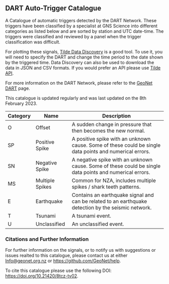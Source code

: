 ## DART Auto-Trigger Catalogue

A Catalogue of automatic triggers detected by the DART Network. These triggers have been classified by a specialist at GNS Science into different categories as listed below and are sorted by station and UTC date-time. The triggers were classified and reviewed by a panel when the trigger classification was difficult. 

For plotting these signals, [Tilde Data Discovery](https://tilde.geonet.org.nz/ui/data-exploration#/) is a good tool. To use it, you will need to specify the DART and change the time period to the date shown by the triggered time. Data Discovery can also be used to download the data in JSON and CSV formats. If you would prefer an API please use [Tilde API](https://tilde.geonet.org.nz/v3/api-docs/).

For more information on the DART Network, please refer to the [GeoNet DART](https://www.geonet.org.nz/tsunami/dart) page.

This catalogue is updated regularly and was last updated on the 8th February 2023. 

| Category | Name | Description |
| -------- | ---- | ----------- |
| O | Offset | A sudden change in pressure that then becomes the new normal. |
| SP | Positive Spike | A positive spike with an unknown cause. Some of these could be single data points and numerical errors. |
| SN | Negative Spike | A negative spike with an unknown cause. Some of these could be single data points and numerical errors. |
| MS | Multiple Spikes | Common for NZA, includes multiple spikes / shark teeth patterns. |
| E | Earthquake | Contains an earthquake signal and can be related to an earthquake detection by the seismic network. |
| T | Tsunami | A tsunami event. |
| U | Unclassified | An unclassified event. | 


### Citations and Further Information

For further information on the signals, or to notify us with suggestions or issues realted to this catalogue, please contact us at either Info@geonet.org.nz or https://github.com/GeoNet/help.

To cite this catalogue please use the following DOI: https://doi.org/10.21420/8tcz-tv02.
